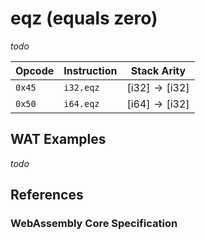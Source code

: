 
# eqz (equals zero)

_todo_



| Opcode | Instruction | Stack Arity |
|--------|-------------|-----------|
| `0x45` | `i32.eqz`   | $[ \mathsf{i32} ] \to [ \mathsf{i32} ]$ |
| `0x50` | `i64.eqz`   | $[ \mathsf{i64} ] \to [ \mathsf{i32} ]$ |



## WAT Examples

_todo_


## References

### WebAssembly Core Specification

[^§2.4.1]: _Structure, Numeric Instructions_ - <https://www.w3.org/TR/wasm-core-2/syntax/instructions.html#numeric-instructions>
[^§4.3.2-ieqz]: _Execution, Numerics, Integer Operations, ieqz_ - <https://www.w3.org/TR/wasm-core-2/exec/numerics.html#op-ieqz>

